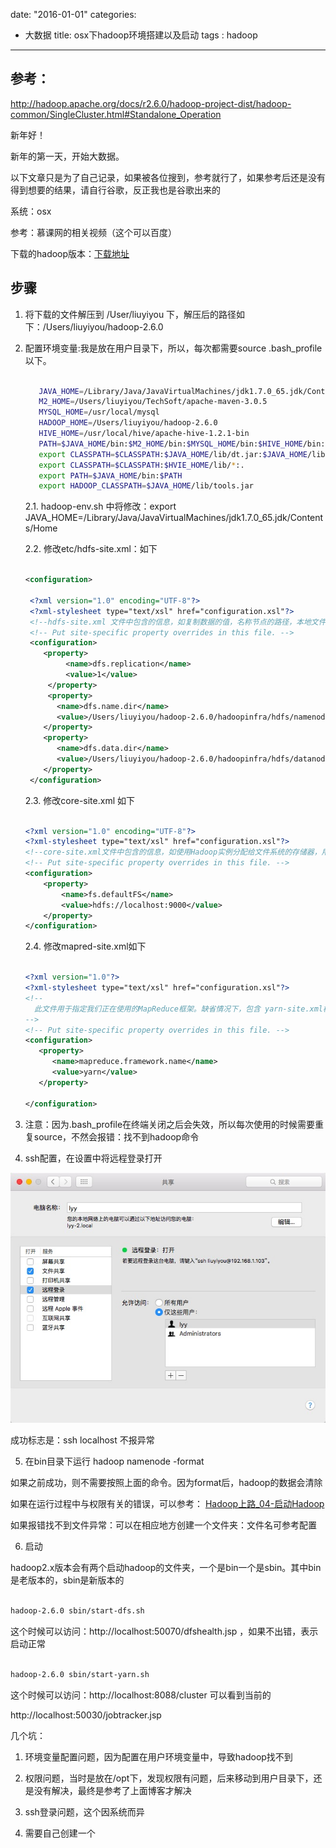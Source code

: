 date: "2016-01-01"
categories: 
  - 大数据
title: osx下hadoop环境搭建以及启动
tags : hadoop
---

## 参考：

http://hadoop.apache.org/docs/r2.6.0/hadoop-project-dist/hadoop-common/SingleCluster.html#Standalone_Operation


新年好！

新年的第一天，开始大数据。

以下文章只是为了自己记录，如果被各位搜到，参考就行了，如果参考后还是没有得到想要的结果，请自行谷歌，反正我也是谷歌出来的

系统：osx

参考：慕课网的相关视频（这个可以百度）

下载的hadoop版本：[下载地址](http://mirror.bit.edu.cn/apache/hadoop/common/hadoop-2.6.0/hadoop-2.6.0.tar.gz )  


## 步骤

1. 将下载的文件解压到 /User/liuyiyou 下，解压后的路径如下：/Users/liuyiyou/hadoop-2.6.0

2. 配置环境变量:我是放在用户目录下，所以，每次都需要source .bash_profile以下。	

	```sh	

       JAVA_HOME=/Library/Java/JavaVirtualMachines/jdk1.7.0_65.jdk/Contents/Home
       M2_HOME=/Users/liuyiyou/TechSoft/apache-maven-3.0.5
       MYSQL_HOME=/usr/local/mysql
       HADOOP_HOME=/Users/liuyiyou/hadoop-2.6.0
       HIVE_HOME=/usr/local/hive/apache-hive-1.2.1-bin
       PATH=$JAVA_HOME/bin:$M2_HOME/bin:$MYSQL_HOME/bin:$HIVE_HOME/bin:$HADOOP_HOME/bin:$PATH
       export CLASSPATH=$CLASSPATH:$JAVA_HOME/lib/dt.jar:$JAVA_HOME/lib/tools.jar
       export CLASSPATH=$CLASSPATH:$HVIE_HOME/lib/*:.
       export PATH=$JAVA_HOME/bin:$PATH
       export HADOOP_CLASSPATH=$JAVA_HOME/lib/tools.jar	

	```


	2.1. hadoop-env.sh 中将修改：export JAVA_HOME=/Library/Java/JavaVirtualMachines/jdk1.7.0_65.jdk/Contents/Home

	2.2. 修改etc/hdfs-site.xml：如下

	```xml

	<configuration>

     <?xml version="1.0" encoding="UTF-8"?>
     <?xml-stylesheet type="text/xsl" href="configuration.xsl"?>
     <!--hdfs-site.xml 文件中包含的信息，如复制数据的值，名称节点的路径，本地文件系统的数据节点的路径。-->
     <!-- Put site-specific property overrides in this file. -->     
     <configuration>
     	<property>
             <name>dfs.replication</name>
             <value>1</value>
         </property>
         <property> 
           <name>dfs.name.dir</name> 
           <value>/Users/liuyiyou/hadoop-2.6.0/hadoopinfra/hdfs/namenode </value> 
        </property> 
        <property> 
           <name>dfs.data.dir</name>
           <value>/Users/liuyiyou/hadoop-2.6.0/hadoopinfra/hdfs/datanode </value > 
        </property>
     </configuration>

	```

	2.3. 修改core-site.xml 如下

	```xml

	<?xml version="1.0" encoding="UTF-8"?>
	<?xml-stylesheet type="text/xsl" href="configuration.xsl"?>
	<!--core-site.xml文件中包含的信息，如使用Hadoop实例分配给文件系统的存储器，用于存储数据的内存限制的端口号，以及读/写缓冲器的大小。-->
	<!-- Put site-specific property overrides in this file. -->
	<configuration>
		<property>
	        <name>fs.defaultFS</name>
	        <value>hdfs://localhost:9000</value>
	    </property>
	</configuration>


	```

	2.4. 修改mapred-site.xml如下

	```xml

	<?xml version="1.0"?>
	<?xml-stylesheet type="text/xsl" href="configuration.xsl"?>
	<!--
	  此文件用于指定我们正在使用的MapReduce框架。缺省情况下，包含 yarn-site.xml模板。首先，需要将文件从mapred-site.xml复制。模板mapred-site.xml文件使用以下命令。
	-->	
	<!-- Put site-specific property overrides in this file. -->	
	<configuration>	
	   <property> 
	      <name>mapreduce.framework.name</name> 
	      <value>yarn</value> 
	   </property>	

	</configuration>


	```

3. 注意：因为.bash_profile在终端关闭之后会失效，所以每次使用的时候需要重复source，不然会报错：找不到hadoop命令

4. ssh配置，在设置中将远程登录打开

 ![console](/images/hadoop-remote.png)

 成功标志是：ssh localhost 不报异常

5. 在bin目录下运行  hadoop namenode -format 

如果之前成功，则不需要按照上面的命令。因为format后，hadoop的数据会清除

 如果在运行过程中与权限有关的错误，可以参考： [Hadoop上路_04-启动Hadoop](http://my.oschina.net/vigiles/blog/132255?fromerr=aLe76Uag,"Hadoop上路_04-启动Hadoop") 

如果报错找不到文件异常：可以在相应地方创建一个文件夹：文件名可参考配置


6. 启动

hadoop2.x版本会有两个启动hadoop的文件夹，一个是bin一个是sbin。其中bin是老版本的，sbin是新版本的


```sh

hadoop-2.6.0 sbin/start-dfs.sh 

```

这个时候可以访问：http://localhost:50070/dfshealth.jsp ，如果不出错，表示启动正常

```sh

hadoop-2.6.0 sbin/start-yarn.sh 

```

这个时候可以访问：http://localhost:8088/cluster 可以看到当前的

http://localhost:50030/jobtracker.jsp



几个坑：

1. 环境变量配置问题，因为配置在用户环境变量中，导致hadoop找不到

2. 权限问题，当时是放在/opt下，发现权限有问题，后来移动到用户目录下，还是没有解决，最终是参考了上面博客才解决

3. ssh登录问题，这个因系统而异

4. 需要自己创建一个






